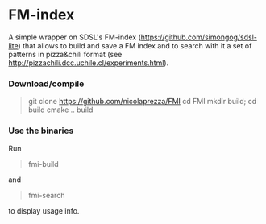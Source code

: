 FM-index
===============
A simple wrapper on SDSL's FM-index (https://github.com/simongog/sdsl-lite) that allows to build and save a FM index and to search with it a set of patterns in pizza&chili format (see http://pizzachili.dcc.uchile.cl/experiments.html).

### Download/compile

> git clone https://github.com/nicolaprezza/FMI
> cd FMI 
> mkdir build; cd build
> cmake ..
> build

### Use the binaries

Run

> fmi-build

and

> fmi-search

to display usage info.